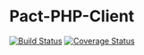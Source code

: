 # Pact-PHP-Client
[![Build Status](https://travis-ci.org/madkom/Pact-PHP-Client.svg?branch=master)](https://travis-ci.org/madkom/Pact-PHP-Client)
[![Coverage Status](https://coveralls.io/repos/github/madkom/Pact-PHP-Client/badge.svg?branch=master)](https://coveralls.io/github/madkom/Pact-PHP-Client?branch=master)
